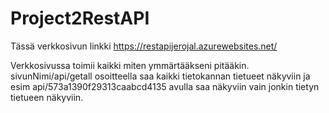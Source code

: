 # Project2RestAPI
Tässä verkkosivun linkki
https://restapijerojal.azurewebsites.net/

Verkkosivussa toimii kaikki miten ymmärtääkseni pitääkin. sivunNimi/api/getall osoitteella saa kaikki tietokannan tietueet näkyviin ja esim api/573a1390f29313caabcd4135
avulla saa näkyviin vain jonkin tietyn tietueen näkyviin.
